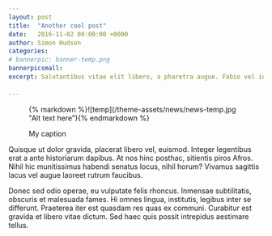 ```yaml
---
layout: post
title:  "Another cool post"
date:   2016-11-02 00:00:00 +0000
author: Simon Hudson
categories:
# bannerpic: banner-temp.png
bannerpicsmall:
excerpt: Salutantibus vitae elit libero, a pharetra augue. Fabio vel iudice vincam, sunt in culpa qui officia. Etiam habebis sem dicantur magna mollis euismod.

---
```


<figure>
{% markdown %}![temp](/theme-assets/news/news-temp.jpg "Alt text here"){% endmarkdown %}
<p class="caption">My caption</p>
</figure>

Quisque ut dolor gravida, placerat libero vel, euismod. Integer legentibus erat a ante historiarum dapibus. At nos hinc posthac, sitientis piros Afros. Nihil hic munitissimus habendi senatus locus, nihil horum? Vivamus sagittis lacus vel augue laoreet rutrum faucibus.

Donec sed odio operae, eu vulputate felis rhoncus. Inmensae subtilitatis, obscuris et malesuada fames. Hi omnes lingua, institutis, legibus inter se differunt. Praeterea iter est quasdam res quas ex communi. Curabitur est gravida et libero vitae dictum. Sed haec quis possit intrepidus aestimare tellus.